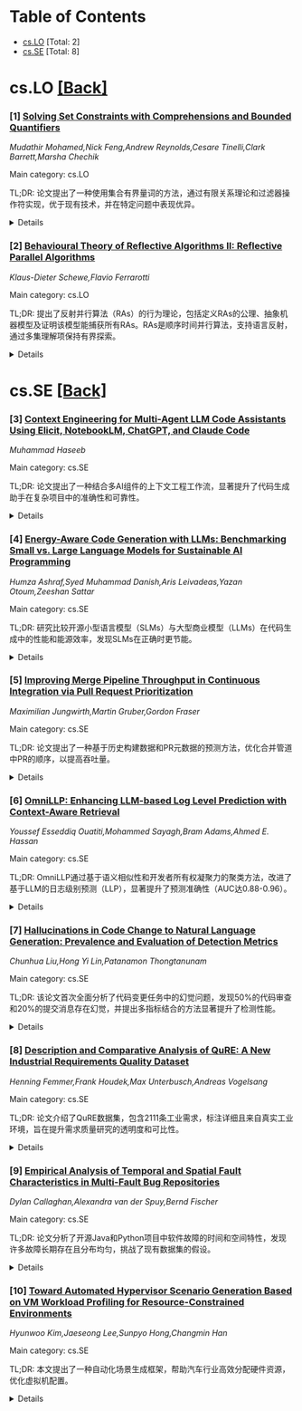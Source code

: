 <div id=toc></div>

# Table of Contents

- [cs.LO](#cs.LO) [Total: 2]
- [cs.SE](#cs.SE) [Total: 8]


<div id='cs.LO'></div>

# cs.LO [[Back]](#toc)

### [1] [Solving Set Constraints with Comprehensions and Bounded Quantifiers](https://arxiv.org/abs/2508.08496)
*Mudathir Mohamed,Nick Feng,Andrew Reynolds,Cesare Tinelli,Clark Barrett,Marsha Chechik*

Main category: cs.LO

TL;DR: 论文提出了一种使用集合有界量词的方法，通过有限关系理论和过滤器操作符实现，优于现有技术，并在特定问题中表现优异。


<details>
  <summary>Details</summary>
Motivation: SMT求解器在处理量化公式时存在困难，尤其是某些应用生成的公式。本文旨在探索更高效的量化技术。

Method: 采用集合有界量词，利用有限关系理论和过滤器操作符实现量化公式的求解。

Result: 该方法在SLEEC工具生成的可满足问题上表现优异，在不可满足问题上与专用求解器LEGOS竞争。同时发现了一类可判定的约束类。

Conclusion: 集合有界量词方法在特定场景下高效，且部分约束类可判定，但无限制应用会导致不可判定性。

Abstract: Many real applications problems can be encoded easily as quantified formulas
in SMT. However, this simplicity comes at the cost of difficulty during solving
by SMT solvers. Different strategies and quantifier instantiation techniques
have been developed to tackle this. However, SMT solvers still struggle with
quantified formulas generated by some applications. In this paper, we discuss
the use of set-bounded quantifiers, quantifiers whose variable ranges over a
finite set. These quantifiers can be implemented using quantifier-free fragment
of the theory of finite relations with a filter operator, a form of restricted
comprehension, that constructs a subset from a finite set using a predicate. We
show that this approach outperforms other quantification techniques in
satisfiable problems generated by the SLEEC tool, and is very competitive on
unsatisfiable benchmarks compared to LEGOS, a specialized solver for SLEEC. We
also identify a decidable class of constraints with restricted applications of
the filter operator, while showing that unrestricted applications lead to
undecidability.

</details>


### [2] [Behavioural Theory of Reflective Algorithms II: Reflective Parallel Algorithms](https://arxiv.org/abs/2508.09053)
*Klaus-Dieter Schewe,Flavio Ferrarotti*

Main category: cs.LO

TL;DR: 提出了反射并行算法（RAs）的行为理论，包括定义RAs的公理、抽象机器模型及证明该模型能捕获所有RAs。RAs是顺序时间并行算法，支持语言反射，通过多集理解项保持有界探索。


<details>
  <summary>Details</summary>
Motivation: 研究能够自我修改行为的同步并行算法（RAs），为其建立理论基础和计算模型。

Method: 提出反射抽象状态机（rASMs）作为RAs的抽象机器模型，扩展了ASMs以支持状态中包含可更新的主规则表示。

Result: 证明所有RAs均可由rASMs捕获，且通过多集理解项保持了有界探索性质。

Conclusion: rASMs为RAs提供了有效的计算模型，支持语言反射和行为修改。

Abstract: We develop a behavioural theory of reflective parallel algorithms (RAs), i.e.
synchronous parallel algorithms that can modify their own behaviour. The theory
comprises a set of postulates defining the class of RAs, an abstract machine
model, and the proof that all RAs are captured by this machine model. RAs are
sequential-time, parallel algorithms, where every state includes a
representation of the algorithm in that state, thus enabling linguistic
reflection. Bounded exploration is preserved using multiset comprehension terms
as values. The abstract machine model is defined by reflective Abstract State
Machines (rASMs), which extend ASMs using extended states that include an
updatable representation of the main ASM rule to be executed by the machine in
that state.

</details>


<div id='cs.SE'></div>

# cs.SE [[Back]](#toc)

### [3] [Context Engineering for Multi-Agent LLM Code Assistants Using Elicit, NotebookLM, ChatGPT, and Claude Code](https://arxiv.org/abs/2508.08322)
*Muhammad Haseeb*

Main category: cs.SE

TL;DR: 论文提出了一种结合多AI组件的上下文工程工作流，显著提升了代码生成助手在复杂项目中的准确性和可靠性。


<details>
  <summary>Details</summary>
Motivation: 大型语言模型在代码生成和软件工程任务中表现良好，但在处理复杂多文件项目时存在上下文限制和知识缺口。

Method: 结合意图翻译、语义文献检索、文档合成和多代理代码生成与验证，通过Claude代理框架协调。

Result: 方法在真实代码库中显著提高了单次成功率，并在Next.js代码库中展示了高效规划和测试能力。

Conclusion: 多代理系统和上下文注入提升了性能，为LLM代码助手在生产环境中的应用提供了新方向。

Abstract: Large Language Models (LLMs) have shown promise in automating code generation
and software engineering tasks, yet they often struggle with complex,
multi-file projects due to context limitations and knowledge gaps. We propose a
novel context engineering workflow that combines multiple AI components: an
Intent Translator (GPT-5) for clarifying user requirements, an Elicit-powered
semantic literature retrieval for injecting domain knowledge, NotebookLM-based
document synthesis for contextual understanding, and a Claude Code multi-agent
system for code generation and validation. Our integrated approach leverages
intent clarification, retrieval-augmented generation, and specialized
sub-agents orchestrated via Claude's agent framework. We demonstrate that this
method significantly improves the accuracy and reliability of code assistants
in real-world repositories, yielding higher single-shot success rates and
better adherence to project context than baseline single-agent approaches.
Qualitative results on a large Next.js codebase show the multi-agent system
effectively plans, edits, and tests complex features with minimal human
intervention. We compare our system with recent frameworks like CodePlan,
MASAI, and HyperAgent, highlighting how targeted context injection and agent
role decomposition lead to state-of-the-art performance. Finally, we discuss
the implications for deploying LLM-based coding assistants in production, along
with lessons learned on context management and future research directions.

</details>


### [4] [Energy-Aware Code Generation with LLMs: Benchmarking Small vs. Large Language Models for Sustainable AI Programming](https://arxiv.org/abs/2508.08332)
*Humza Ashraf,Syed Muhammad Danish,Aris Leivadeas,Yazan Otoum,Zeeshan Sattar*

Main category: cs.SE

TL;DR: 研究比较开源小型语言模型（SLMs）与大型商业模型（LLMs）在代码生成中的性能和能源效率，发现SLMs在正确时更节能。


<details>
  <summary>Details</summary>
Motivation: 商业LLMs的高能耗和碳排放引发环境担忧，研究旨在探索SLMs是否能替代LLMs并更节能。

Method: 评估150个LeetCode编程问题，比较3个开源SLMs和2个商业LLMs的运行时、内存、能耗和正确性。

Result: LLMs正确率最高，但SLMs在52%的问题中能耗相同或更低。

Conclusion: SLMs在正确时更节能，可作为LLMs的环保替代方案。

Abstract: Large Language Models (LLMs) are widely used for code generation. However,
commercial models like ChatGPT require significant computing power, which leads
to high energy use and carbon emissions. This has raised concerns about their
environmental impact. In this study, we evaluate open-source Small Language
Models (SLMs) trained explicitly for code generation and compare their
performance and energy efficiency against large LLMs and efficient
human-written Python code. The goal is to investigate whether SLMs can match
the performance of LLMs on certain types of programming problems while
producing more energy-efficient code. We evaluate 150 coding problems from
LeetCode, evenly distributed across three difficulty levels: easy, medium, and
hard. Our comparison includes three small open-source models, StableCode-3B,
StarCoderBase-3B, and Qwen2.5-Coder-3B-Instruct, and two large commercial
models, GPT-4.0 and DeepSeek-Reasoner. The generated code is evaluated using
four key metrics: run-time, memory usage, energy consumption, and correctness.
We use human-written solutions as a baseline to assess the quality and
efficiency of the model-generated code. Results indicate that LLMs achieve the
highest correctness across all difficulty levels, but SLMs are often more
energy-efficient when their outputs are correct. In over 52% of the evaluated
problems, SLMs consumed the same or less energy than LLMs.

</details>


### [5] [Improving Merge Pipeline Throughput in Continuous Integration via Pull Request Prioritization](https://arxiv.org/abs/2508.08342)
*Maximilian Jungwirth,Martin Gruber,Gordon Fraser*

Main category: cs.SE

TL;DR: 论文提出了一种基于历史构建数据和PR元数据的预测方法，优化合并管道中PR的顺序，以提高吞吐量。


<details>
  <summary>Details</summary>
Motivation: 大型单体软件仓库的合并管道常因高负载成为瓶颈，现有优化方法依赖特定构建系统，通用性不足。

Method: 利用历史构建数据、PR元数据和上下文信息预测构建成功概率，动态优先处理可能通过的PR。

Result: 实验表明，该方法在真实大规模项目中显著优于FIFO和非学习型排序策略。

Conclusion: 该方法不依赖特定构建系统，易于集成到现有合并管道中，有效提升效率。

Abstract: Integrating changes into large monolithic software repositories is a critical
step in modern software development that substantially impacts the speed of
feature delivery, the stability of the codebase, and the overall productivity
of development teams. To ensure the stability of the main branch, many
organizations use merge pipelines that test software versions before the
changes are permanently integrated. However, the load on merge pipelines is
often so high that they become bottlenecks, despite the use of parallelization.
Existing optimizations frequently rely on specific build systems, limiting
their generalizability and applicability. In this paper we propose to optimize
the order of PRs in merge pipelines using practical build predictions utilizing
only historical build data, PR metadata, and contextual information to estimate
the likelihood of successful builds in the merge pipeline. By dynamically
prioritizing likely passing PRs during peak hours, this approach maximizes
throughput when it matters most. Experiments conducted on a real-world,
large-scale project demonstrate that predictive ordering significantly
outperforms traditional first-in-first-out (FIFO), as well as
non-learning-based ordering strategies. Unlike alternative optimizations, this
approach is agnostic to the underlying build system and thus easily integrable
into existing automated merge pipelines.

</details>


### [6] [OmniLLP: Enhancing LLM-based Log Level Prediction with Context-Aware Retrieval](https://arxiv.org/abs/2508.08545)
*Youssef Esseddiq Ouatiti,Mohammed Sayagh,Bram Adams,Ahmed E. Hassan*

Main category: cs.SE

TL;DR: OmniLLP通过基于语义相似性和开发者所有权凝聚力的聚类方法，改进了基于LLM的日志级别预测（LLP），显著提升了预测准确性（AUC达0.88-0.96）。


<details>
  <summary>Details</summary>
Motivation: 日志级别选择对系统可观测性和性能至关重要，但现有基于LLM的LLP依赖随机上下文示例，忽略了代码结构和开发实践多样性。

Method: 提出OmniLLP框架，通过语义相似性和开发者所有权凝聚力聚类源文件，从中选择上下文示例，优化LLP预测。

Result: 语义和所有权聚类显著提升LLP准确性（AUC提高8%），结合两种信号的方法在多个项目中表现优异（AUC 0.88-0.96）。

Conclusion: 将代码语义和开发者所有权信号融入LLM-LLP，可提供更准确的日志级别预测，提升系统可维护性和可观测性。

Abstract: Developers insert logging statements in source code to capture relevant
runtime information essential for maintenance and debugging activities. Log
level choice is an integral, yet tricky part of the logging activity as it
controls log verbosity and therefore influences systems' observability and
performance. Recent advances in ML-based log level prediction have leveraged
large language models (LLMs) to propose log level predictors (LLPs) that
demonstrated promising performance improvements (AUC between 0.64 and 0.8).
Nevertheless, current LLM-based LLPs rely on randomly selected in-context
examples, overlooking the structure and the diverse logging practices within
modern software projects. In this paper, we propose OmniLLP, a novel LLP
enhancement framework that clusters source files based on (1) semantic
similarity reflecting the code's functional purpose, and (2) developer
ownership cohesion. By retrieving in-context learning examples exclusively from
these semantic and ownership aware clusters, we aim to provide more coherent
prompts to LLPs leveraging LLMs, thereby improving their predictive accuracy.
Our results show that both semantic and ownership-aware clusterings
statistically significantly improve the accuracy (by up to 8\% AUC) of the
evaluated LLM-based LLPs compared to random predictors (i.e., leveraging
randomly selected in-context examples from the whole project). Additionally,
our approach that combines the semantic and ownership signal for in-context
prediction achieves an impressive 0.88 to 0.96 AUC across our evaluated
projects. Our findings highlight the value of integrating software
engineering-specific context, such as code semantic and developer ownership
signals into LLM-LLPs, offering developers a more accurate, contextually-aware
approach to logging and therefore, enhancing system maintainability and
observability.

</details>


### [7] [Hallucinations in Code Change to Natural Language Generation: Prevalence and Evaluation of Detection Metrics](https://arxiv.org/abs/2508.08661)
*Chunhua Liu,Hong Yi Lin,Patanamon Thongtanunam*

Main category: cs.SE

TL;DR: 该论文首次全面分析了代码变更任务中的幻觉问题，发现50%的代码审查和20%的提交消息存在幻觉，并提出多指标结合的方法显著提升了检测性能。


<details>
  <summary>Details</summary>
Motivation: 研究代码变更任务（如提交消息生成和代码审查评论生成）中语言模型的幻觉问题，填补了现有研究的空白。

Method: 量化了近期语言模型中幻觉的普遍性，并探索了多种基于指标的自动检测方法。

Result: 约50%的代码审查和20%的提交消息包含幻觉；多指标结合显著提升了检测性能，模型置信度和特征归因指标表现突出。

Conclusion: 多指标结合的方法在幻觉检测中表现优异，为推理时检测提供了可行方案。

Abstract: Language models have shown strong capabilities across a wide range of tasks
in software engineering, such as code generation, yet they suffer from
hallucinations. While hallucinations have been studied independently in natural
language and code generation, their occurrence in tasks involving code changes
which have a structurally complex and context-dependent format of code remains
largely unexplored. This paper presents the first comprehensive analysis of
hallucinations in two critical tasks involving code change to natural language
generation: commit message generation and code review comment generation. We
quantify the prevalence of hallucinations in recent language models and explore
a range of metric-based approaches to automatically detect them. Our findings
reveal that approximately 50\% of generated code reviews and 20\% of generated
commit messages contain hallucinations. Whilst commonly used metrics are weak
detectors on their own, combining multiple metrics substantially improves
performance. Notably, model confidence and feature attribution metrics
effectively contribute to hallucination detection, showing promise for
inference-time detection.\footnote{All code and data will be released upon
acceptance.

</details>


### [8] [Description and Comparative Analysis of QuRE: A New Industrial Requirements Quality Dataset](https://arxiv.org/abs/2508.08868)
*Henning Femmer,Frank Houdek,Max Unterbusch,Andreas Vogelsang*

Main category: cs.SE

TL;DR: 论文介绍了QuRE数据集，包含2111条工业需求，标注详细且来自真实工业环境，旨在提升需求质量研究的透明度和可比性。


<details>
  <summary>Details</summary>
Motivation: 需求质量对软件和系统工程至关重要，但现有数据集往往不完整或缺乏细节，阻碍了实证研究。

Method: 引入QuRE数据集，提供描述性统计（如词汇多样性和可读性），并与现有数据集及合成数据对比。

Result: QuRE在语言上与现有数据集相似，但标注更系统化且来自长期工业实践，提供详细上下文。

Conclusion: QuRE支持建立需求质量研究的共同标准，促进更严谨和协作的研究。

Abstract: Requirements quality is central to successful software and systems
engineering. Empirical research on quality defects in natural language
requirements relies heavily on datasets, ideally as realistic and
representative as possible. However, such datasets are often inaccessible,
small, or lack sufficient detail. This paper introduces QuRE (Quality in
Requirements), a new dataset comprising 2,111 industrial requirements that have
been annotated through a real-world review process. Previously used for over
five years as part of an industrial contract, this dataset is now being
released to the research community. In this work, we furthermore provide
descriptive statistics on the dataset, including measures such as lexical
diversity and readability, and compare it to existing requirements datasets and
synthetically generated requirements. In contrast to synthetic datasets, QuRE
is linguistically similar to existing ones. However, this dataset comes with a
detailed context description, and its labels have been created and used
systematically and extensively in an industrial context over a period of close
to a decade. Our goal is to foster transparency, comparability, and empirical
rigor by supporting the development of a common gold standard for requirements
quality datasets. This, in turn, will enable more sound and collaborative
research efforts in the field.

</details>


### [9] [Empirical Analysis of Temporal and Spatial Fault Characteristics in Multi-Fault Bug Repositories](https://arxiv.org/abs/2508.08872)
*Dylan Callaghan,Alexandra van der Spuy,Bernd Fischer*

Main category: cs.SE

TL;DR: 论文分析了开源Java和Python项目中软件故障的时间和空间特性，发现许多故障长期存在且分布均匀，挑战了现有数据集的假设。


<details>
  <summary>Details</summary>
Motivation: 降低软件维护成本需要了解故障特性，但现有数据集假设单一故障版本，与实际不符。

Method: 对Defects4J和BugsInPy数据集中的16个开源项目进行实证分析。

Result: 发现故障长期存在且分布均匀，多数版本共存多个故障，而非单一故障。

Conclusion: 研究结果挑战了现有数据集的假设，为优化测试和评估提供了新视角。

Abstract: Fixing software faults contributes significantly to the cost of software
maintenance and evolution. Techniques for reducing these costs require datasets
of software faults, as well as an understanding of the faults, for optimal
testing and evaluation. In this paper, we present an empirical analysis of the
temporal and spatial characteristics of faults existing in 16 open-source Java
and Python projects, which form part of the Defects4J and BugsInPy datasets,
respectively. Our findings show that many faults in these software systems are
long-lived, leading to the majority of software versions having multiple
coexisting faults. This is in contrast to the assumptions of the original
datasets, where the majority of versions only identify a single fault. In
addition, we show that although the faults are found in only a small subset of
the systems, these faults are often evenly distributed amongst this subset,
leading to relatively few bug hotspots.

</details>


### [10] [Toward Automated Hypervisor Scenario Generation Based on VM Workload Profiling for Resource-Constrained Environments](https://arxiv.org/abs/2508.08952)
*Hyunwoo Kim,Jaeseong Lee,Sunpyo Hong,Changmin Han*

Main category: cs.SE

TL;DR: 本文提出了一种自动化场景生成框架，帮助汽车行业高效分配硬件资源，优化虚拟机配置。


<details>
  <summary>Details</summary>
Motivation: 随着软件定义车辆（SDV）的兴起，汽车行业需要适应动态系统需求和工作负载的虚拟化架构，但现有静态配置难以满足这一需求。

Method: 通过分析运行时行为并结合理论模型和供应商启发式方法，开发了一种工具，生成优化的虚拟机配置。比较了两种建模方法：领域引导的参数化建模和基于深度学习的建模。

Result: 实际部署表明，该框架显著提高了集成效率并缩短了开发时间。

Conclusion: 该自动化框架为资源受限环境中的虚拟机配置提供了高效解决方案。

Abstract: In the automotive industry, the rise of software-defined vehicles (SDVs) has
  driven a shift toward virtualization-based architectures that consolidate
  diverse automotive workloads on a shared hardware platform. To support this
  evolution, chipset vendors provide board support packages (BSPs), hypervisor
  setups, and resource allocation guidelines. However, adapting these static
  configurations to varying system requirements and workloads remain a
  significant challenge for Tier 1 integrators.
  This paper presents an automated scenario generation framework, which helps
  automotive vendors to allocate hardware resources efficiently across multiple
  VMs. By profiling runtime behavior and integrating both theoretical models
and
  vendor heuristics, the proposed tool generates optimized hypervisor
  configurations tailored to system constraints.
  We compare two main approaches for modeling target QoS based on profiled data
  and resource allocation: domain-guided parametric modeling and deep
  learning-based modeling. We further describe our optimization strategy using
  the selected QoS model to derive efficient resource allocations. Finally, we
  report on real-world deployments to demonstrate the effectiveness of our
  framework in improving integration efficiency and reducing development time
in
  resource-constrained environments.

</details>
